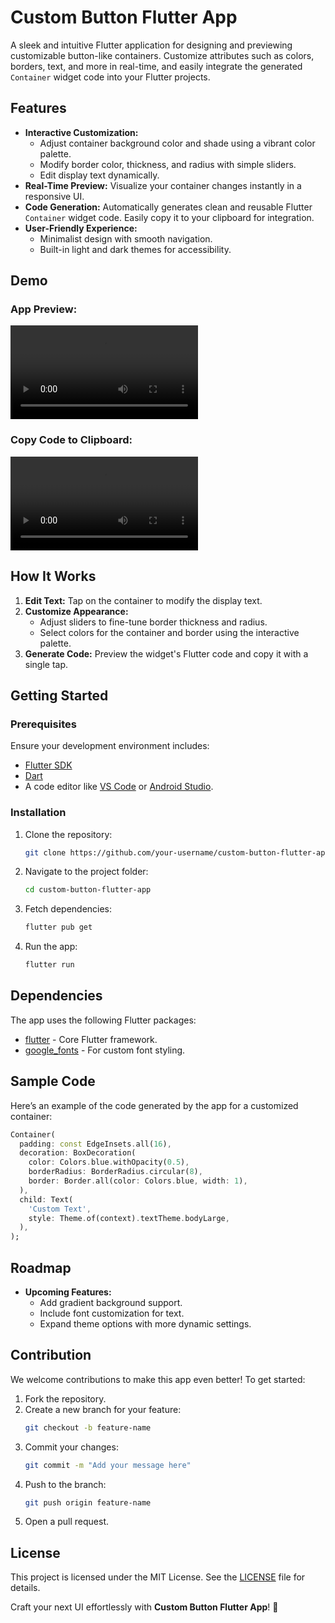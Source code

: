 # Custom Button Flutter App

A sleek and intuitive Flutter application for designing and previewing customizable button-like containers. Customize attributes such as colors, borders, text, and more in real-time, and easily integrate the generated `Container` widget code into your Flutter projects.

## Features

- **Interactive Customization:**
  - Adjust container background color and shade using a vibrant color palette.
  - Modify border color, thickness, and radius with simple sliders.
  - Edit display text dynamically.
- **Real-Time Preview:** Visualize your container changes instantly in a responsive UI.
- **Code Generation:** Automatically generates clean and reusable Flutter `Container` widget code. Easily copy it to your clipboard for integration.
- **User-Friendly Experience:**
  - Minimalist design with smooth navigation.
  - Built-in light and dark themes for accessibility.

## Demo

### App Preview:
![](https://github.com/yassinedevop/Flutter-container-theme/blob/master/screenshots/custom_container.mp4)
### Copy Code to Clipboard:
![](https://github.com/yassinedevop/Flutter-container-theme/blob/master/screenshots/copy_to_clipboard.mp4)


## How It Works

1. **Edit Text:** Tap on the container to modify the display text.
2. **Customize Appearance:** 
   - Adjust sliders to fine-tune border thickness and radius.
   - Select colors for the container and border using the interactive palette.
3. **Generate Code:** Preview the widget's Flutter code and copy it with a single tap.

## Getting Started

### Prerequisites

Ensure your development environment includes:
- [Flutter SDK](https://docs.flutter.dev/get-started/install)
- [Dart](https://dart.dev/get-dart)
- A code editor like [VS Code](https://code.visualstudio.com/) or [Android Studio](https://developer.android.com/studio).

### Installation

1. Clone the repository:
   ```bash
   git clone https://github.com/your-username/custom-button-flutter-app.git
   ```
2. Navigate to the project folder:
   ```bash
   cd custom-button-flutter-app
   ```
3. Fetch dependencies:
   ```bash
   flutter pub get
   ```
4. Run the app:
   ```bash
   flutter run
   ```

## Dependencies

The app uses the following Flutter packages:
- [flutter](https://pub.dev/packages/flutter) - Core Flutter framework.
- [google_fonts](https://pub.dev/packages/google_fonts) - For custom font styling.

## Sample Code

Here’s an example of the code generated by the app for a customized container:

```dart
Container(
  padding: const EdgeInsets.all(16),
  decoration: BoxDecoration(
    color: Colors.blue.withOpacity(0.5),
    borderRadius: BorderRadius.circular(8),
    border: Border.all(color: Colors.blue, width: 1),
  ),
  child: Text(
    'Custom Text',
    style: Theme.of(context).textTheme.bodyLarge,
  ),
);
```

## Roadmap

- **Upcoming Features:**
  - Add gradient background support.
  - Include font customization for text.
  - Expand theme options with more dynamic settings.

## Contribution

We welcome contributions to make this app even better! To get started:
1. Fork the repository.
2. Create a new branch for your feature:
   ```bash
   git checkout -b feature-name
   ```
3. Commit your changes:
   ```bash
   git commit -m "Add your message here"
   ```
4. Push to the branch:
   ```bash
   git push origin feature-name
   ```
5. Open a pull request.

## License

This project is licensed under the MIT License. See the [LICENSE](LICENSE) file for details.


Craft your next UI effortlessly with **Custom Button Flutter App**! 🚀
